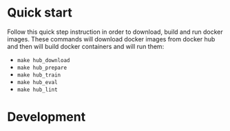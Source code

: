 # Quick start  
Follow this quick step instruction in order to download, build and run docker images. These commands will download docker images from docker hub and then will build docker containers and will run them:  

* ```make hub_download```
* ```make hub_prepare```
* ```make hub_train```
* ```make hub_eval```
* ```make hub_lint```
# Development  

